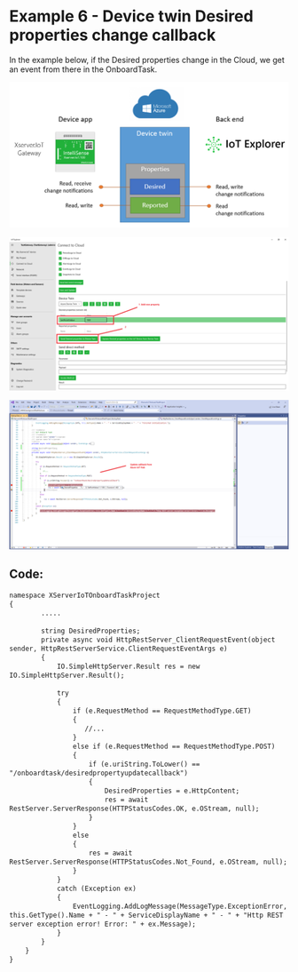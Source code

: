 # Example 6 - Device twin Desired properties change callback 

In the example below, if the Desired properties change in the Cloud, we get an event from there in the OnboardTask.

![](images/DeviceTwin.png)

![](images/CreateProperty.png)

![](images/UpdateCallBack.png)

## Code:

    namespace XServerIoTOnboardTaskProject
    {
            .....

            string DesiredProperties;
            private async void HttpRestServer_ClientRequestEvent(object sender, HttpRestServerService.ClientRequestEventArgs e)
            {
                IO.SimpleHttpServer.Result res = new IO.SimpleHttpServer.Result();

                try
                {
                    if (e.RequestMethod == RequestMethodType.GET)
                    {
                       //...
                    }
                    else if (e.RequestMethod == RequestMethodType.POST)
                    {
                        if (e.uriString.ToLower() == "/onboardtask/desiredpropertyupdatecallback")
                        {
                            DesiredProperties = e.HttpContent;
                            res = await RestServer.ServerResponse(HTTPStatusCodes.OK, e.OStream, null);
                        }
                    }
                    else
                    {
                        res = await RestServer.ServerResponse(HTTPStatusCodes.Not_Found, e.OStream, null);
                    }
                }
                catch (Exception ex)
                {
                    EventLogging.AddLogMessage(MessageType.ExceptionError, this.GetType().Name + " - " + ServiceDisplayName + " - " + "Http REST server exception error! Error: " + ex.Message);
                }
            }
        }
    }
